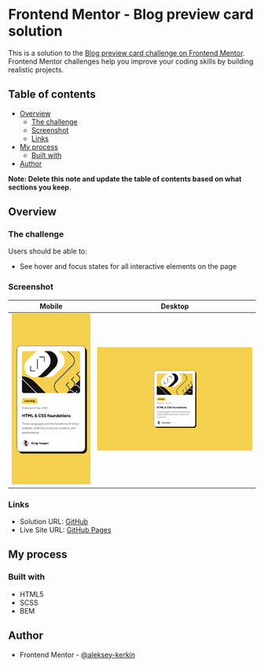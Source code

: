 # Frontend Mentor - Blog preview card solution

This is a solution to the [Blog preview card challenge on Frontend Mentor](https://www.frontendmentor.io/challenges/blog-preview-card-ckPaj01IcS). Frontend Mentor challenges help you improve your coding skills by building realistic projects.

## Table of contents

- [Overview](#overview)
  - [The challenge](#the-challenge)
  - [Screenshot](#screenshot)
  - [Links](#links)
- [My process](#my-process)
  - [Built with](#built-with)
- [Author](#author)

**Note: Delete this note and update the table of contents based on what sections you keep.**

## Overview

### The challenge

Users should be able to:

- See hover and focus states for all interactive elements on the page

### Screenshot

|               Mobile                |                Desktop                |
| :---------------------------------: | :-----------------------------------: |
| ![Mobile](./screenshots/mobile.png) | ![Desktop](./screenshots/desktop.png) |

### Links

- Solution URL: [GitHub](https://github.com/aleksey-kerkin/blog-preview-card)
- Live Site URL: [GitHub Pages](https://aleksey-kerkin.github.io/blog-preview-card/)

## My process

### Built with

- HTML5
- SCSS
- BEM

## Author

- Frontend Mentor - [@aleksey-kerkin](https://www.frontendmentor.io/profile/aleksey-kerkin)
